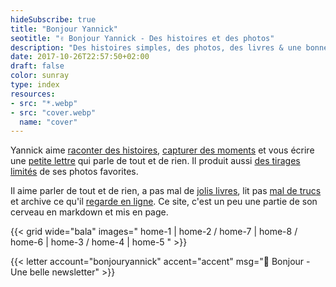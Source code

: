 ```yaml
---
hideSubscribe: true
title: "Bonjour Yannick"
seotitle: "✌️ Bonjour Yannick - Des histoires et des photos"
description: "Des histoires simples, des photos, des livres & une bonne tasse de café."
date: 2017-10-26T22:57:50+02:00
draft: false
color: sunray
type: index
resources:
- src: "*.webp"
- src: "cover.webp"
  name: "cover"
---
```


Yannick aime [raconter des histoires](/posts), [capturer des moments](/daily)
et vous écrire une [petite lettre](/bonjour) qui parle de tout et de rien.
Il produit aussi [des tirages limités](/shop) de ses photos favorites.

Il aime parler de tout et de rien, a pas mal de [jolis livres](/on-paper), lit pas [mal de trucs](/books) et archive ce qu'il [regarde en ligne](/bookmarks). Ce site, c'est un peu une partie de son cerveau en markdown et mis en page.

{{< grid wide="bala" images=" home-1 | home-2 / home-7 | home-8 /  home-6 | home-3 / home-4 | home-5 " >}}

{{< letter account="bonjouryannick" accent="accent" msg="💌 Bonjour - Une belle newsletter" >}}
